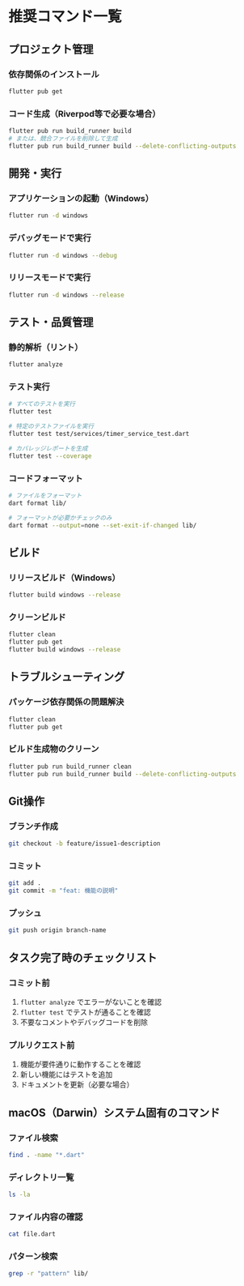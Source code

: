 # 推奨コマンド一覧

## プロジェクト管理

### 依存関係のインストール
```bash
flutter pub get
```

### コード生成（Riverpod等で必要な場合）
```bash
flutter pub run build_runner build
# または、競合ファイルを削除して生成
flutter pub run build_runner build --delete-conflicting-outputs
```

## 開発・実行

### アプリケーションの起動（Windows）
```bash
flutter run -d windows
```

### デバッグモードで実行
```bash
flutter run -d windows --debug
```

### リリースモードで実行
```bash
flutter run -d windows --release
```

## テスト・品質管理

### 静的解析（リント）
```bash
flutter analyze
```

### テスト実行
```bash
# すべてのテストを実行
flutter test

# 特定のテストファイルを実行
flutter test test/services/timer_service_test.dart

# カバレッジレポートを生成
flutter test --coverage
```

### コードフォーマット
```bash
# ファイルをフォーマット
dart format lib/

# フォーマットが必要かチェックのみ
dart format --output=none --set-exit-if-changed lib/
```

## ビルド

### リリースビルド（Windows）
```bash
flutter build windows --release
```

### クリーンビルド
```bash
flutter clean
flutter pub get
flutter build windows --release
```

## トラブルシューティング

### パッケージ依存関係の問題解決
```bash
flutter clean
flutter pub get
```

### ビルド生成物のクリーン
```bash
flutter pub run build_runner clean
flutter pub run build_runner build --delete-conflicting-outputs
```

## Git操作

### ブランチ作成
```bash
git checkout -b feature/issue1-description
```

### コミット
```bash
git add .
git commit -m "feat: 機能の説明"
```

### プッシュ
```bash
git push origin branch-name
```

## タスク完了時のチェックリスト

### コミット前
1. `flutter analyze` でエラーがないことを確認
2. `flutter test` でテストが通ることを確認
3. 不要なコメントやデバッグコードを削除

### プルリクエスト前
1. 機能が要件通りに動作することを確認
2. 新しい機能にはテストを追加
3. ドキュメントを更新（必要な場合）

## macOS（Darwin）システム固有のコマンド

### ファイル検索
```bash
find . -name "*.dart"
```

### ディレクトリ一覧
```bash
ls -la
```

### ファイル内容の確認
```bash
cat file.dart
```

### パターン検索
```bash
grep -r "pattern" lib/
```
